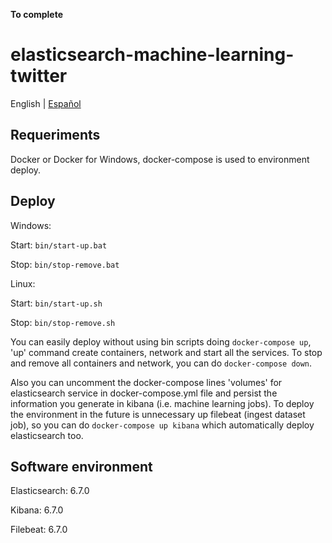 **To complete**

# elasticsearch-machine-learning-twitter

English | [Español](./README-es.md)

## Requeriments

Docker or Docker for Windows, docker-compose is used to environment deploy.

## Deploy

Windows: 

Start: ```bin/start-up.bat```

Stop: ```bin/stop-remove.bat```

Linux: 

Start: ```bin/start-up.sh```

Stop: ```bin/stop-remove.sh```

You can easily deploy without using bin scripts doing ```docker-compose up```, 'up' command create containers, network and start all the services. To stop and remove all containers and network, you can do ```docker-compose down```. 

Also you can uncomment the docker-compose lines 'volumes' for elasticsearch service in docker-compose.yml file and persist the information you generate in kibana (i.e. machine learning jobs). To deploy the environment in the future is unnecessary up filebeat (ingest dataset job), so you can do ```docker-compose up kibana``` which automatically deploy elasticsearch too.

## Software environment

Elasticsearch: 6.7.0

Kibana: 6.7.0

Filebeat: 6.7.0
